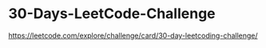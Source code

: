 # 30-Days-LeetCode-Challenge
https://leetcode.com/explore/challenge/card/30-day-leetcoding-challenge/
